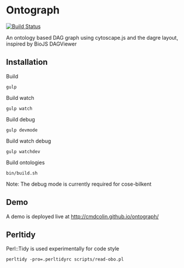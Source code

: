 # Ontograph

[![Build Status](https://travis-ci.org/cmdcolin/ontograph.svg?branch=master)](https://travis-ci.org/cmdcolin/ontograph)


An ontology based DAG graph using cytoscape.js and the dagre layout, inspired by BioJS DAGViewer


## Installation

Build

    gulp

Build watch

    gulp watch

Build debug

    gulp devmode

Build watch debug

    gulp watchdev


Build ontologies

    bin/build.sh

Note: The debug mode is currently required for cose-bilkent

## Demo

A demo is deployed live at http://cmdcolin.github.io/ontograph/

## Perltidy

Perl::Tidy is used experimentally for code style

    perltidy -pro=.perltidyrc scripts/read-obo.pl
